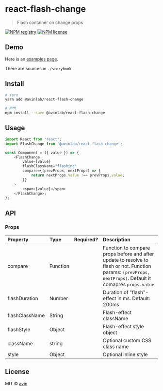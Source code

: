 # react-flash-change

> Flash container on change props

[![NPM registry](https://img.shields.io/npm/v/@avinlab/react-flash-change.svg?style=for-the-badge)](https://yarnpkg.com/en/package/@avinlab/react-flash-change) [![NPM license](https://img.shields.io/badge/license-mit-red.svg?style=for-the-badge)](LICENSE)

## Demo

Here is an [examples page](https://avin.github.io/react-flash-change).

There are sources in `./storybook`

## Install

```bash
# Yarn
yarn add @avinlab/react-flash-change

# NPM
npm install --save @avinlab/react-flash-change
```

## Usage

```js
import React from 'react';
import FlashChange from '@avinlab/react-flash-change';

const Component = ({ value }) => {
    <FlashChange
        value={value}
        flashClassName="flashing"
        compare={(prevProps, nextProps) => {
            return nextProps.value !== prevProps.value;
        }}
    >
        <span>{value}</span>
    </FlashChange>;
};
```

## API

### Props

| Property       | Type     | Required? | Description                                                                                                                                                |
| :------------- | :------- | :-------: | :--------------------------------------------------------------------------------------------------------------------------------------------------------- |
| compare        | Function |           | Function to compare props before and after update to resolve to flash or not. Function params: `(prevProps, nextProps)`. Default it comapres `props.value` |
| flashDuration  | Number   |           | Duration of "flash"-effect in ms. Default: 200ms                                                                                                           |
| flashClassName | String   |           | Flash-effect className                                                                                                                                     |
| flashStyle     | Object   |           | Flash-effect style object                                                                                                                                  |
| className      | string   |           | Optional custom CSS class name                                                                                                                             |
| style          | Object   |           | Optional inline style                                                                                                                                      |

## License

MIT © [avin](https://github.com/avin)

